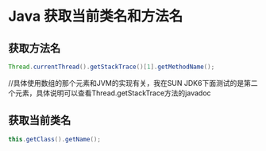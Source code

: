# Java 获取当前类名和方法名

## 获取方法名

```java
Thread.currentThread().getStackTrace()[1].getMethodName();
```

//具体使用数组的那个元素和JVM的实现有关，我在SUN JDK6下面测试的是第二个元素，具体说明可以查看Thread.getStackTrace方法的javadoc  



## 获取当前类名

```java
this.getClass().getName();
```



